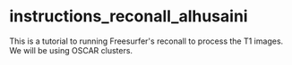 # instructions_reconall_alhusaini
This is a tutorial to running Freesurfer's reconall to process the T1 images. We will be using OSCAR clusters.
